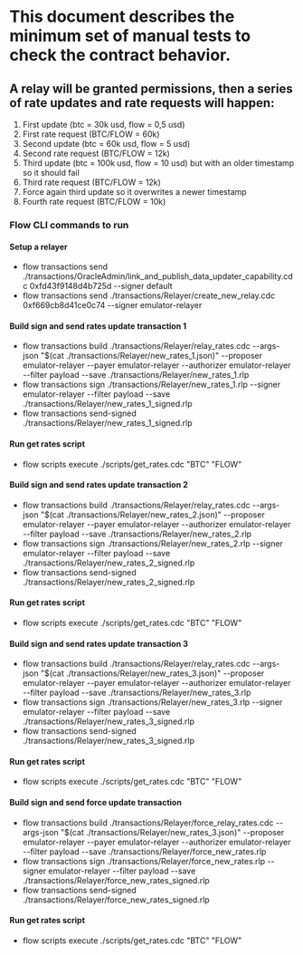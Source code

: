 # This document describes the minimum set of manual tests to check the contract behavior.

## A relay will be granted permissions, then a series of rate updates and rate requests will happen:

1. First update (btc = 30k usd, flow = 0,5 usd) 
1. First rate request (BTC/FLOW = 60k)
1. Second update (btc = 60k usd, flow = 5 usd)
1. Second rate request (BTC/FLOW = 12k)
1. Third update (btc = 100k usd, flow = 10 usd) but with an older timestamp so it should fail
1. Third rate request (BTC/FLOW = 12k)
1. Force again third update so it overwrites a newer timestamp
1. Fourth rate request (BTC/FLOW = 10k)


### Flow CLI commands to run

#### Setup a relayer
- flow transactions send ./transactions/OracleAdmin/link_and_publish_data_updater_capability.cdc 0xfd43f9148d4b725d --signer default
- flow transactions send ./transactions/Relayer/create_new_relay.cdc 0xf669cb8d41ce0c74 --signer emulator-relayer

#### Build sign and send rates update transaction 1
- flow transactions build ./transactions/Relayer/relay_rates.cdc --args-json "$(cat ./transactions/Relayer/new_rates_1.json)"  --proposer emulator-relayer --payer emulator-relayer --authorizer emulator-relayer --filter payload --save ./transactions/Relayer/new_rates_1.rlp
- flow transactions sign ./transactions/Relayer/new_rates_1.rlp --signer emulator-relayer --filter payload --save ./transactions/Relayer/new_rates_1_signed.rlp
- flow transactions send-signed ./transactions/Relayer/new_rates_1_signed.rlp

#### Run get rates script
- flow scripts execute ./scripts/get_rates.cdc "BTC" "FLOW"

#### Build sign and send rates update transaction 2
- flow transactions build ./transactions/Relayer/relay_rates.cdc --args-json "$(cat ./transactions/Relayer/new_rates_2.json)"  --proposer emulator-relayer --payer emulator-relayer --authorizer emulator-relayer --filter payload --save ./transactions/Relayer/new_rates_2.rlp
- flow transactions sign ./transactions/Relayer/new_rates_2.rlp --signer emulator-relayer --filter payload --save ./transactions/Relayer/new_rates_2_signed.rlp
- flow transactions send-signed ./transactions/Relayer/new_rates_2_signed.rlp

#### Run get rates script
- flow scripts execute ./scripts/get_rates.cdc "BTC" "FLOW"

#### Build sign and send rates update transaction 3
- flow transactions build ./transactions/Relayer/relay_rates.cdc --args-json "$(cat ./transactions/Relayer/new_rates_3.json)"  --proposer emulator-relayer --payer emulator-relayer --authorizer emulator-relayer --filter payload --save ./transactions/Relayer/new_rates_3.rlp
- flow transactions sign ./transactions/Relayer/new_rates_3.rlp --signer emulator-relayer --filter payload --save ./transactions/Relayer/new_rates_3_signed.rlp
- flow transactions send-signed ./transactions/Relayer/new_rates_3_signed.rlp

#### Run get rates script
- flow scripts execute ./scripts/get_rates.cdc "BTC" "FLOW"

#### Build sign and send force update transaction
- flow transactions build ./transactions/Relayer/force_relay_rates.cdc --args-json "$(cat ./transactions/Relayer/new_rates_3.json)"  --proposer emulator-relayer --payer emulator-relayer --authorizer emulator-relayer --filter payload --save ./transactions/Relayer/force_new_rates.rlp
- flow transactions sign ./transactions/Relayer/force_new_rates.rlp --signer emulator-relayer --filter payload --save ./transactions/Relayer/force_new_rates_signed.rlp
- flow transactions send-signed ./transactions/Relayer/force_new_rates_signed.rlp

#### Run get rates script
- flow scripts execute ./scripts/get_rates.cdc "BTC" "FLOW"